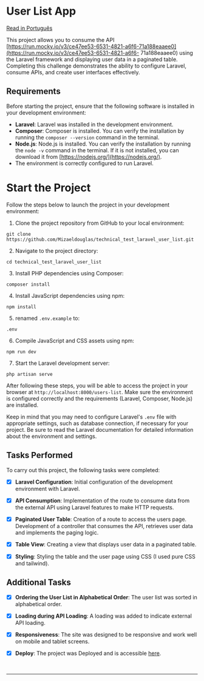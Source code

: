 # User List App
[Read in Português](README_PT.md)
<br>

This project allows you to consume the API [https://run.mocky.io/v3/ce47ee53-6531-4821-a6f6-71a188eaaee0](https://run.mocky.io/v3/ce47ee53-6531-4821-a6f6- 71a188eaaee0) using the Laravel framework and displaying user data in a paginated table. Completing this challenge demonstrates the ability to configure Laravel, consume APIs, and create user interfaces effectively.

## Requirements

Before starting the project, ensure that the following software is installed in your development environment:

- **Laravel**: Laravel was installed in the development environment.
- **Composer**: Composer is installed. You can verify the installation by running the `composer --version` command in the terminal.
- **Node.js**: Node.js is installed. You can verify the installation by running the `node -v` command in the terminal. If it is not installed, you can download it from [https://nodejs.org/](https://nodejs.org/).
- The environment is correctly configured to run Laravel.

# Start the Project

Follow the steps below to launch the project in your development environment:

1. Clone the project repository from GitHub to your local environment:
```
git clone https://github.com/Mizaeldouglas/technical_test_laravel_user_list.git
```

2. Navigate to the project directory:
```
cd technical_test_laravel_user_list
```

3. Install PHP dependencies using Composer:
```
composer install
```

4. Install JavaScript dependencies using npm:
```
npm install
```
5. renamed `.env.example` to:
```
.env
```

6. Compile JavaScript and CSS assets using npm:
```
npm run dev
```

7. Start the Laravel development server:
```
php artisan serve
```

After following these steps, you will be able to access the project in your browser at `http://localhost:8000/users-list`. Make sure the environment is configured correctly and the requirements (Laravel, Composer, Node.js) are installed.

Keep in mind that you may need to configure Laravel's `.env` file with appropriate settings, such as database connection, if necessary for your project. Be sure to read the Laravel documentation for detailed information about the environment and settings.

## Tasks Performed

To carry out this project, the following tasks were completed:

- [x] **Laravel Configuration**: Initial configuration of the development environment with Laravel.

- [x] **API Consumption**: Implementation of the route to consume data from the external API using Laravel features to make HTTP requests.

- [x] **Paginated User Table**: Creation of a route to access the users page. Development of a controller that consumes the API, retrieves user data and implements the paging logic.

- [x] **Table View**: Creating a view that displays user data in a paginated table.

- [x] **Styling**: Styling the table and the user page using CSS (I used pure CSS and tailwind).

## Additional Tasks
- [x] **Ordering the User List in Alphabetical Order**: The user list was sorted in alphabetical order.

- [x] **Loading during API Loading**: A loading was added to indicate external API loading.

- [x] **Responsiveness**: The site was designed to be responsive and work well on mobile and tablet screens.

- [x] **Deploy**: The project was Deployed and is accessible [here](https://user-list.mizaeldouglas.com.br/users-list).

<br>
<hr>
<br>
